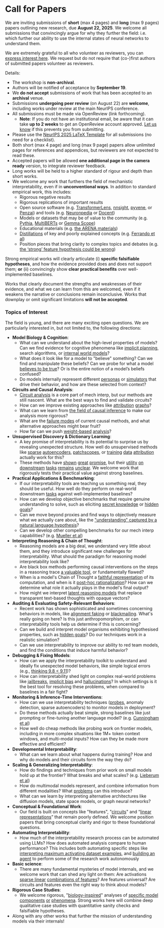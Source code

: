 # Call for Papers
We are inviting submissions of **short** (max 4 pages) and **long** (max 9 pages) papers outlining new research, due **August 22, 2025**. We welcome all submissions that convincingly argue for why they further the field: i.e. which further our ability to use the internal states of neural networks to understand them. 

We are extremely grateful to all who volunteer as reviewers, you can [express interest here](https://www.google.com/url?q=https://docs.google.com/forms/d/e/1FAIpQLSdiw1SJllzoTz_nqzDTzTOGb9DV3W_truQyh-WvYj_QGIi7Mg/viewform?usp%3Ddialog&sa=D&source=editors&ust=1752397731097039&usg=AOvVaw2THjXjRtRfJfX8stQloVOX). We request but do not require that (co-)first authors of submitted papers volunteer as reviewers. 

Details: 
* The workshop is **non-archival**.
* Authors will be notified of acceptance by **September 19**.
* We **do not accept** submissions of work that has been accepted to an **archival** venue.
* Submissions **undergoing peer review** (on August 22) are **welcome**, including works under review at the main NeurIPS conference.
* All submissions must be made via OpenReview (link forthcoming).
  * **Note**: If you do not have an institutional email, be aware that it can take **up to 2 weeks** to get an OpenReview account approved. [Let us know](mailto:neurips2025@mechinterpworkshop.com) if this prevents you from submitting.
* Please use the [NeurIPS 2025 LaTeX Template](https://www.google.com/url?q=https://media.neurips.cc/Conferences/NeurIPS2025/Styles.zip&sa=D&source=editors&ust=1752397731098671&usg=AOvVaw0W2iKh7eZEbU_ranAkxYEo) for all submissions (no need for a checklist).
* Both short (max 4 page) and long (max 9 page) papers allow unlimited pages for references and appendices, but reviewers are not expected to read these.
* Accepted papers will be allowed **one additional page in the camera ready** version, to integrate reviewer feedback.
* Long works will be held to a higher standard of rigour and depth than short works.
* We welcome any work that furthers the field of mechanistic interpretability, even if in **unconventional ways**. In addition to standard empirical work, this includes:
  * Rigorous negative results
  * Rigorous replications of important results
  * Open source software (e.g. [TransformerLens](https://www.google.com/url?q=https://github.com/neelnanda-io/TransformerLens&sa=D&source=editors&ust=1752397731099700&usg=AOvVaw2BmnRwQ7me4n1oK9uLDNvM), [nnsight](https://www.google.com/url?q=https://github.com/ndif-team/nnsight&sa=D&source=editors&ust=1752397731099783&usg=AOvVaw1U3oMK2jLd0b76S4Z0Oz6X), [pyvene](https://www.google.com/url?q=https://github.com/stanfordnlp/pyvene/tree/main/pyvene/models/mlp&sa=D&source=editors&ust=1752397731099892&usg=AOvVaw3oEQE7yZL3iFCHteObiSek), or [Penzai](https://www.google.com/url?q=https://github.com/google-deepmind/penzai&sa=D&source=editors&ust=1752397731100057&usg=AOvVaw0hnAxT8wpB3PhsWEhrPBgH)) and tools (e.g. [Neuronpedia](https://www.google.com/url?q=http://neuronpedia.org&sa=D&source=editors&ust=1752397731100177&usg=AOvVaw2v-0xMRgTbn4N3hKuVPFsm) or [Docent](https://www.google.com/url?q=https://transluce.org/introducing-docent&sa=D&source=editors&ust=1752397731100281&usg=AOvVaw32OxRR5y6TvScpGGlTHYo3))
  * Models or datasets that may be of value to the community (e.g. [Pythia](https://www.google.com/url?q=https://arxiv.org/abs/2304.01373&sa=D&source=editors&ust=1752397731100481&usg=AOvVaw25IGcrXpzxH3iI6IXndpG1), [MultiBERTs](https://www.google.com/url?q=https://arxiv.org/abs/2106.16163&sa=D&source=editors&ust=1752397731100582&usg=AOvVaw1kAEH9AsvvI3Ii2-StKyy5) or [Gemma Scope](https://www.google.com/url?q=https://arxiv.org/abs/2408.05147&sa=D&source=editors&ust=1752397731100706&usg=AOvVaw0JAI85ep8VemkDbp8XUCl_))
  * Educational materials (e.g. [the ARENA materials](https://www.google.com/url?q=https://arena3-chapter1-transformer-interp.streamlit.app/&sa=D&source=editors&ust=1752397731100948&usg=AOvVaw1yJZKbgJk9OPOZrguAKufS))
  * [Distillations](https://www.google.com/url?q=https://distill.pub/2017/research-debt/&sa=D&source=editors&ust=1752397731101108&usg=AOvVaw02Dir0beKGOxUrb_DowD65) of key and poorly explained concepts (e.g. [Ferrando et al](https://www.google.com/url?q=https://arxiv.org/abs/2405.00208&sa=D&source=editors&ust=1752397731101343&usg=AOvVaw3x22uHURjlOXZcNSi_e22F))
  * Position pieces that bring clarity to complex topics and debates (e.g. [the ‘strong’ feature hypothesis could be wrong](https://www.google.com/url?q=https://www.alignmentforum.org/posts/tojtPCCRpKLSHBdpn/the-strong-feature-hypothesis-could-be-wrong&sa=D&source=editors&ust=1752397731101721&usg=AOvVaw3KKa2VNKEcfLpG1nbdxqNW))

Strong empirical works will clearly articulate (i) **specific falsifiable hypotheses**, and how the evidence provided does and does not support them; **or** (ii) convincingly show **clear practical benefits** over well-implemented baselines. 

Works that clearly document the strengths and weaknesses of their evidence, and what we can learn from this are welcomed, even if it weakens the narrative or conclusions remain inconclusive. Works that downplay or omit significant limitations **will not be accepted**. 
### Topics of Interest
The field is young, and there are many exciting open questions. We are particularly interested in, but not limited to, the following directions: 
* **Model Biology & Cognition**:
  * What can we understand about the high-level properties of models? Can we find evidence for cognitive phenomena like [implicit planning](https://www.google.com/url?q=https://transformer-circuits.pub/2025/attribution-graphs/biology.html%23dives-poems&sa=D&source=editors&ust=1752397731103369&usg=AOvVaw32GjiOCzaQhh-u83c4C2fS), search algorithms, or [internal world models](https://www.google.com/url?q=https://arxiv.org/abs/2210.13382&sa=D&source=editors&ust=1752397731103509&usg=AOvVaw3uAnCPRX1bIuc29NspjUfP)?
  * What does it look like for a model to "believe" something? Can we find and manipulate these beliefs? Can we probe for what a model [believes to be true](https://www.google.com/url?q=https://arxiv.org/abs/2310.06824&sa=D&source=editors&ust=1752397731103764&usg=AOvVaw0Z51_1QUYyb19kgj48omzS)? Or is the entire notion of a model’s beliefs confused?
  * Do models internally represent different [personas](https://www.google.com/url?q=https://arxiv.org/abs/2406.12094&sa=D&source=editors&ust=1752397731103990&usg=AOvVaw22-MFcOlDmFVNZkJYYkglO) or [simulators](https://www.google.com/url?q=https://www.nature.com/articles/s41586-023-06647-8&sa=D&source=editors&ust=1752397731104079&usg=AOvVaw1V38_KImMnGjqmzsYcVPd2) that drive their behavior, and how are these selected from context?
* **Circuits and Causal Analysis**:
  * [Circuit analysis](https://www.google.com/url?q=https://distill.pub/2020/circuits/zoom-in/&sa=D&source=editors&ust=1752397731104344&usg=AOvVaw3wfmrWD8Id2HcSTMR2OHe4) is a core part of mech interp, but our methods are still nascent. What are the best ways to find and validate circuits?
  * How can we improve existing approaches like [attribution](https://www.google.com/url?q=https://arxiv.org/abs/2406.11944&sa=D&source=editors&ust=1752397731104634&usg=AOvVaw2iLyJPg0fKe5NKxS7tAuiY) [graphs](https://www.google.com/url?q=https://transformer-circuits.pub/2025/attribution-graphs/methods.html&sa=D&source=editors&ust=1752397731104745&usg=AOvVaw3IEjW884oTVglVM4q9vcR7)?
  * What can we learn from [the field of causal inference](https://www.google.com/url?q=https://arxiv.org/abs/2407.04690&sa=D&source=editors&ust=1752397731104915&usg=AOvVaw04-0x7BS4rSZUCuAKF03zi) to make our analysis more rigorous?
  * What are the [failure modes](https://www.google.com/url?q=https://arxiv.org/abs/2307.15771&sa=D&source=editors&ust=1752397731105103&usg=AOvVaw1yEXWjbm1ahzulOwqZMmDh) of current causal methods, and what alternative approaches might bear fruit?
  * How far can we push [weight-based](https://www.google.com/url?q=https://arxiv.org/abs/2301.05217&sa=D&source=editors&ust=1752397731105331&usg=AOvVaw0PlIvAGwFwkkKy7i_btgRW) [analysis](https://www.google.com/url?q=https://arxiv.org/abs/2410.08417&sa=D&source=editors&ust=1752397731105434&usg=AOvVaw1zC146KzgzXLT2jaPWBzTE)?
* **Unsupervised Discovery & Dictionary Learning**:
  * A key promise of interpretability is its potential to surprise us by revealing unexpected structure. How well do unsupervised methods like [sparse](https://www.google.com/url?q=https://arxiv.org/abs/2103.15949&sa=D&source=editors&ust=1752397731105953&usg=AOvVaw3XRGGMfXrLL_x7U7GzLMCl) [autoencoders](https://www.google.com/url?q=https://transformer-circuits.pub/2023/monosemantic-features&sa=D&source=editors&ust=1752397731106089&usg=AOvVaw1TYl_gFuAgP8eP6QTNOjxT), [patch](https://www.google.com/url?q=https://arxiv.org/abs/2401.06102&sa=D&source=editors&ust=1752397731106179&usg=AOvVaw0nHN31PSKSOyN9UnMkx-Lq)[scopes](https://www.google.com/url?q=https://arxiv.org/abs/2403.10949v2&sa=D&source=editors&ust=1752397731106235&usg=AOvVaw1Dam2GNHIcMbdl-jmLg4UM), or [training](https://www.google.com/url?q=https://proceedings.mlr.press/v70/koh17a?ref%3Dhttps://githubhelp.com&sa=D&source=editors&ust=1752397731106339&usg=AOvVaw3M72cON1KeLKeERtXAmmcf) [data](https://www.google.com/url?q=https://arxiv.org/abs/2308.03296&sa=D&source=editors&ust=1752397731106427&usg=AOvVaw059zvtCarnFLKcsTvJD9JL) [attribution](https://www.google.com/url?q=https://arxiv.org/abs/2205.11482&sa=D&source=editors&ust=1752397731106566&usg=AOvVaw0-2pOTNvtIVnLdoUryIaSZ) actually work for this?
  * These methods have [shown](https://www.google.com/url?q=https://transformer-circuits.pub/2024/scaling-monosemanticity/index.html&sa=D&source=editors&ust=1752397731106784&usg=AOvVaw1vrAeNXuwcttm7FkSFBvAy) [great](https://www.google.com/url?q=https://transformer-circuits.pub/2025/attribution-graphs/biology.html&sa=D&source=editors&ust=1752397731106922&usg=AOvVaw2rOABI02asT-7rtrWda56X) [promise](https://www.google.com/url?q=https://arxiv.org/abs/2503.10965&sa=D&source=editors&ust=1752397731107035&usg=AOvVaw1KkKbnEsqCmtxInmBRTvXc), but their [utility](https://www.google.com/url?q=https://arxiv.org/abs/2502.16681&sa=D&source=editors&ust=1752397731107132&usg=AOvVaw0fMl-oYVIy765mOj--Fxgp) [on](https://www.google.com/url?q=https://www.tilderesearch.com/blog/sieve&sa=D&source=editors&ust=1752397731107223&usg=AOvVaw2BRSvHYTnvUAKZyf_pCk0p) [downstream](https://www.google.com/url?q=https://arxiv.org/abs/2501.17148&sa=D&source=editors&ust=1752397731107390&usg=AOvVaw23G8iEQ5OO_C3mVliKSogf) [tasks](https://www.google.com/url?q=https://transformer-circuits.pub/2024/features-as-classifiers/index.html&sa=D&source=editors&ust=1752397731107509&usg=AOvVaw1bkDhtqm53jW9X1KU3rqFa) [remains](https://www.google.com/url?q=https://arxiv.org/abs/2502.04382&sa=D&source=editors&ust=1752397731107583&usg=AOvVaw2euz2KrNB0bXGqWnqYssKJ) [unclear](https://www.google.com/url?q=https://www.alignmentforum.org/posts/4uXCAJNuPKtKBsi28/negative-results-for-saes-on-downstream-tasks&sa=D&source=editors&ust=1752397731107688&usg=AOvVaw0iXDq4Cbdcg35DgX6XrkE9). We welcome work that rigorously tests their practical value against strong baselines.
* **Practical Applications & Benchmarking**:
  * If our interpretability tools are teaching us something real, they should be useful. How well do they perform on real-world downstream [tasks](https://www.google.com/url?q=https://www.lesswrong.com/posts/wGRnzCFcowRCrpX4Y/downstream-applications-as-validation-of-interpretability&sa=D&source=editors&ust=1752397731108378&usg=AOvVaw1Aex5GMBWnYtedNuPlkb_w) against well-implemented baselines?
  * How can we develop objective benchmarks that require genuine understanding to solve, such as eliciting [secret knowledge](https://www.google.com/url?q=https://arxiv.org/abs/2505.14352&sa=D&source=editors&ust=1752397731108647&usg=AOvVaw0gLZSClzlgayFbR-6a7cNT) or [hidden goals](https://www.google.com/url?q=https://arxiv.org/abs/2503.10965&sa=D&source=editors&ust=1752397731108752&usg=AOvVaw3jOOz4P09_MH2c4ZwNmxDD)?
  * Can we move beyond proxies and find ways to objectively measure what we actually care about, like the ["understanding" captured by a natural language hypothesis](https://www.google.com/url?q=https://arxiv.org/abs/2502.04382&sa=D&source=editors&ust=1752397731109022&usg=AOvVaw2IuuNlipzGpmBM-dGsNGip)?
  * Can we develop other compelling benchmarks for our mech interp capabilities? (e.g. [Mueller et al](https://www.google.com/url?q=https://arxiv.org/abs/2504.13151&sa=D&source=editors&ust=1752397731109284&usg=AOvVaw2Uan5goFl_UehrObK17vqb))
* **Interpreting Reasoning & Chain of Thought**:
  * Reasoning models are a big deal, we understand very little about them, and they introduce significant new challenges for interpretability. What should the paradigm for reasoning model interpretability look like?
  * Are black box methods performing causal interventions on the steps in a reasoning trace [a valuable tool](https://www.google.com/url?q=https://arxiv.org/abs/2506.19143&sa=D&source=editors&ust=1752397731109925&usg=AOvVaw2GN4ee9eB4HJ063Iv2PQ2p), or fundamentally flawed?
  * When is a model's Chain of Thought a [faithful representation](https://www.google.com/url?q=https://arxiv.org/abs/2305.04388&sa=D&source=editors&ust=1752397731110119&usg=AOvVaw1sx9gc9krdTKhJX7ljkY8V) of its computation, and when is it [post-hoc rationalization](https://www.google.com/url?q=https://arxiv.org/abs/2503.08679&sa=D&source=editors&ust=1752397731110244&usg=AOvVaw0iOD3NV_w2_JlP9bjN4ndr)? How can we determine what role it actually plays in the model's final output?
  * How might we interpret [latent reasoning models](https://www.google.com/url?q=https://arxiv.org/abs/2412.06769&sa=D&source=editors&ust=1752397731110455&usg=AOvVaw1zJWerc8wNEuqdzg5KTPEQ) that replace transparent text-based thoughts with opaque vectors?
* **Auditing & Evaluating Safety-Relevant Behaviors**:
  * Recent work has shown sophisticated and sometimes concerning behaviors in models, like [alignment faking](https://www.google.com/url?q=https://arxiv.org/abs/2412.14093&sa=D&source=editors&ust=1752397731110820&usg=AOvVaw0s-tf7HHRJeQeiceSan5VE) or [blackmailing](https://www.google.com/url?q=https://www.anthropic.com/research/agentic-misalignment&sa=D&source=editors&ust=1752397731110914&usg=AOvVaw2bkFkw7Y938ItgkFnOnoDS). What's really going on here? Is this just anthropomorphism, or can interpretability tools help us determine if this is concerning?
  * Can we build and interpret model organisms exhibiting hypothesised properties, such as [hidden goals](https://www.google.com/url?q=https://arxiv.org/abs/2503.10965&sa=D&source=editors&ust=1752397731111289&usg=AOvVaw1lihcVlRzSvUGIPWHEtuGh)? Do our techniques work in a realistic simulation?
  * Can we use interpretability to improve our ability to red team models, and find the conditions that induce harmful behavior?
* **Debugging & Fixing Models**:
  * How can we apply the interpretability toolkit to understand and ideally fix unexpected model behaviors, like simple logical errors (e.g., [thinking 9.8 < 9.11](https://www.google.com/url?q=https://transluce.org/observability-interface&sa=D&source=editors&ust=1752397731111919&usg=AOvVaw2umCedsYRc6JEFLUJ7jZqC))?
  * How can interpretability shed light on complex real-world problems like [jailbreaks](https://www.google.com/url?q=https://transformer-circuits.pub/2025/attribution-graphs/biology.html%23dives-jailbreak&sa=D&source=editors&ust=1752397731112158&usg=AOvVaw0gFGA4QXqO018F6DMXK7X8), [implicit bias](https://www.google.com/url?q=https://arxiv.org/abs/2506.10922&sa=D&source=editors&ust=1752397731112255&usg=AOvVaw3L1_43SWCBSaUv4Rrwrlbs) and [hallucinations](https://www.google.com/url?q=https://arxiv.org/abs/2411.14257&sa=D&source=editors&ust=1752397731112337&usg=AOvVaw31Tg3vsQH0GaKZ9Eu1thtL)? In which settings is it the best tool for resolving these problems, when compared to baselines in a fair fight?
* **Monitoring & Inference-Time Interventions**:
  * How can we use interpretability techniques ([probes](https://www.google.com/url?q=https://arxiv.org/abs/2102.12452&sa=D&source=editors&ust=1752397731112708&usg=AOvVaw0W637ZXvIOoIegoUi8-s0J), anomaly detection, sparse autoencoders) to monitor models in deployment?
  * Do these methods actually beat simple, strong baselines like just prompting or fine-tuning another language model? (e.g. [Cunningham et al](https://www.google.com/url?q=https://alignment.anthropic.com/2025/cheap-monitors/&sa=D&source=editors&ust=1752397731113053&usg=AOvVaw190PvAg2QsnikHNgBZw41D))
  * How well do cheap methods like probing work on frontier models, including in more complex situations like 1M+ token context windows, and multi-modal inputs? How can they be made more effective and efficient?
* **Developmental Interpretability**:
  * What can we learn about what happens during training? How and why do models and their circuits form the way they do?
* **Scaling & Generalizing Interpretability**:
  * How do findings and techniques from prior work on small models hold up at the frontier? What breaks and what scales? (e.g. [Lieberum et al](https://www.google.com/url?q=https://arxiv.org/abs/2307.09458&sa=D&source=editors&ust=1752397731113847&usg=AOvVaw37-FZzbJnBdooTfRfhKYmh))
  * How do multimodal models represent, and combine information from different modalities? What [problems](https://www.google.com/url?q=https://openreview.net/pdf?id%3DVUhRdZp8ke&sa=D&source=editors&ust=1752397731114180&usg=AOvVaw3gypRKLAJX8wXjfiD53WHH) can this introduce?
  * What can we learn by interpreting alternative architectures like diffusion models, state space models, or graph neural networks?
* **Conceptual & Foundational Work**:
  * Our field is built on concepts like "features", "[circuits](https://www.google.com/url?q=https://distill.pub/2020/circuits/zoom-in/&sa=D&source=editors&ust=1752397731114708&usg=AOvVaw2w7fT6t1WJXJ-LJI1ynJM3)" and “[linear representations](https://www.google.com/url?q=https://transformer-circuits.pub/2024/july-update/index.html%23linear-representations&sa=D&source=editors&ust=1752397731114859&usg=AOvVaw2MmRI346QOHokVWZkHym04)” that remain poorly defined. We welcome position papers that bring conceptual clarity and rigor to these foundational questions.
* **Automating Interpretability**:
  * How much of the interpretability research process can be automated using LLMs? How does automated analysis compare to human performance? This includes both automating specific steps like [interpreting maximum activating dataset examples](https://www.google.com/url?q=https://openaipublic.blob.core.windows.net/neuron-explainer/paper/index.html&sa=D&source=editors&ust=1752397731115588&usg=AOvVaw3S0YIXgKNdPtXuDp7ugXeT), and [building an agent](https://www.google.com/url?q=https://arxiv.org/abs/2404.14394&sa=D&source=editors&ust=1752397731115753&usg=AOvVaw0f852OLrM_ODqfopySyLIh) to perform some of the research work autonomously
* **Basic science**:
  * There are many fundamental mysteries of model internals, and we welcome work that can shed any light on them: Are activations [sparse linear](https://www.google.com/url?q=https://arxiv.org/abs/1601.03764&sa=D&source=editors&ust=1752397731116208&usg=AOvVaw2aEO8h7UBG6i_ziS4z-lub) [combinations of features](https://www.google.com/url?q=https://transformer-circuits.pub/2022/toy_model/index.html&sa=D&source=editors&ust=1752397731116314&usg=AOvVaw3IZpE3OwCmP6kSZzfAHjeD)? Are features universal? Are circuits and features even the right way to think about models?
* **Rigorous Case Studies**:
  * We welcome rigorous, "[biology-inspired](https://www.google.com/url?q=https://distill.pub/2020/circuits/curve-circuits/&sa=D&source=editors&ust=1752397731116657&usg=AOvVaw2FC2QX2tnsDldqXmdVn58F)" analyses of [specific model](https://www.google.com/url?q=https://arxiv.org/abs/2310.04625&sa=D&source=editors&ust=1752397731116749&usg=AOvVaw3s6hXl9bF4WncaiSrW8Tue) [components](https://www.google.com/url?q=https://transformer-circuits.pub/2024/scaling-monosemanticity/index.html&sa=D&source=editors&ust=1752397731116841&usg=AOvVaw1SqSGDozWX69_ycmKc36aI) [or](https://www.google.com/url?q=https://arxiv.org/abs/2305.01610&sa=D&source=editors&ust=1752397731116909&usg=AOvVaw2CdVYqJnZNVwbXJtHedNOm) [phenomena](https://www.google.com/url?q=https://arxiv.org/abs/2306.09346&sa=D&source=editors&ust=1752397731116994&usg=AOvVaw2jJYa6-RgHP55xfoynRAak). Strong works here will combine deep qualitative case studies with quantitative sanity checks and falsifiable hypotheses.
* Along with any other works that further the mission of understanding models via their internals!